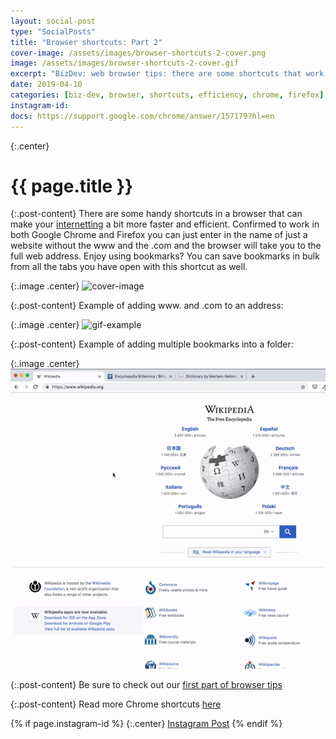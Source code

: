 ```yaml
---
layout: social-post
type: "SocialPosts"
title: "Browser shortcuts: Part 2"
cover-image: /assets/images/browser-shortcuts-2-cover.png
image: /assets/images/browser-shortcuts-2-cover.gif
excerpt: "BizDev: web browser tips: there are some shortcuts that work in all browsers, part 2"
date: 2019-04-10
categories: [biz-dev, browser, shortcuts, efficiency, chrome, firefox]
instagram-id: 
docs: https://support.google.com/chrome/answer/157179?hl=en
---
```

{:.center}
# {{ page.title }}

{:.post-content}
There are some handy shortcuts in a browser that can make your <a href="https://www.urbandictionary.com/define.php?term=Internetting" target="_blank">internetting</a> 
a bit more faster and efficient. Confirmed to work in both Google Chrome and Firefox 
you can just enter in the name of just a website without the www and the .com 
and the browser will take you to the full web address. Enjoy using bookmarks? 
You can save bookmarks in bulk from all the tabs you have open with this shortcut as well. 

{:.image .center}
![cover-image]({{page.cover-image}})

{:.post-content}
Example of adding www. and .com to an address:

{:.image .center}
![gif-example]({{page.image}})

{:.post-content}
Example of adding multiple bookmarks into a folder:

{:.image .center}
![gif-example-two](/assets/images/browser-tabs-bookmark.gif)

{:.post-content}
Be sure to check out our [first part of browser tips](/social-posts/browser-shortcuts/)

{:.post-content}
Read more Chrome shortcuts <a href="{{page.docs}}" target="_blank">here</a>

{% if page.instagram-id %}
{:.center}
<a class="insta-link" href="https://www.instagram.com/p/{{page.instagram-id}}" target="_blank">Instagram Post</a>
{% endif %}
